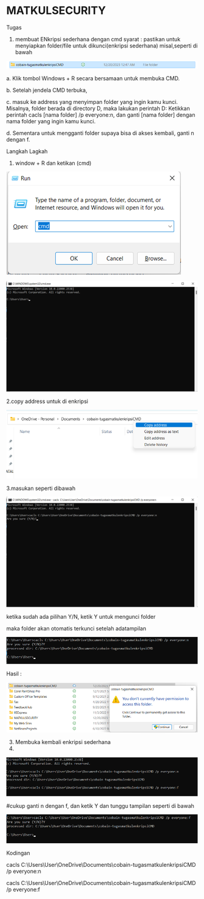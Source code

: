 # MATKULSECURITY

Tugas 
1. membuat ENkripsi sederhana dengan cmd
syarat :  pastikan untuk menyiapkan folder/file untuk dikunci(enkripsi sederhana) misal,seperti di bawah

![Alt text](image.png)

a. Klik tombol Windows + R secara bersamaan untuk membuka CMD.

b. Setelah jendela CMD terbuka, 

c. masuk ke address yang menyimpan folder yang ingin kamu kunci. Misalnya, folder berada di directory D, maka lakukan perintah D:
Ketikkan perintah cacls [nama folder] /p everyone:n, dan ganti [nama folder] dengan nama folder yang ingin kamu kunci.

d. Sementara untuk mengganti folder supaya bisa di akses kembali, ganti n dengan f.

Langkah Lagkah

1. window + R dan ketikan (cmd)
   
![Alt text](image-1.png)

![Alt text](image-3.png)

2.copy address untuk di enkripsi

![Alt text](image-2.png)

3.masukan seperti dibawah

![Alt text](image-4.png)

ketika sudah ada pilihan Y/N, ketik Y untuk mengunci folder

maka folder akan otomatis terkunci setelah adatampilan 

![Alt text](image-5.png)

Hasil :

![Alt text](image-6.png)


3. Membuka kembali enkripsi sederhana
4. 
![Alt text](image-7.png)

#cukup ganti n dengan f, dan ketik Y dan tunggu tampilan seperti di bawah

![Alt text](image-8.png)


Kodingan 

cacls C:\Users\User\OneDrive\Documents\cobain-tugasmatkulenkripsiCMD /p everyone:n

cacls C:\Users\User\OneDrive\Documents\cobain-tugasmatkulenkripsiCMD /p everyone:f
